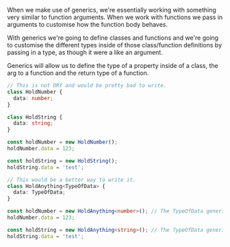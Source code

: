 When we make use of generics, we're essentially working with something very similar to function arguments.
When we work with functions we pass in arguments to customise how the function body behaves.

With generics we're going to define classes and functions and we're going to customise the different types inside of those class/function definitions by passing in a type, as though it were a like an argument.

Generics will allow us to define the type of a property inside of a class, the arg to a function and the return type of a function.

```typescript
// This is not DRY and would be pretty bad to write.
class HoldNumber {
  data: number;
}

class HoldString {
  data: string;
}

const holdNumber = new HoldNumber();
holdNumber.data = 123;

const holdString = new HoldString();
holdString.data = 'test';
```

```typescript
// This would be a better way to write it.
class HoldAnything<TypeOfData> {
  data: TypeOfData;
}

const holdNumber = new HoldAnything<number>(); // The TypeOfData generic is a number here
holdNumber.data = 123;

const holdString = new HoldAnything<string>(); // The TypeOfData generic is a string here
holdString.data = 'test';
```
